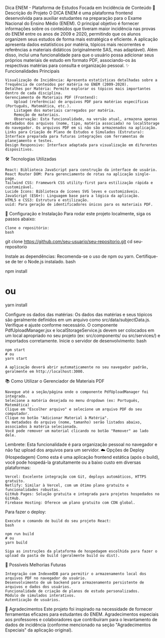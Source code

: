 Dica ENEM - Plataforma de Estudos Focada em Incidência de Conteúdo
🎯 Descrição do Projeto
O DICA ENEM é uma plataforma frontend desenvolvida para auxiliar estudantes na preparação para o Exame Nacional do Ensino Médio (ENEM). O principal objetivo é fornecer informações sobre os conteúdos que tiveram maior incidência nas provas do ENEM entre os anos de 2009 e 2020, permitindo que os alunos organizem seus estudos de forma mais estratégica e eficiente.
A aplicação apresenta dados estatísticos por matéria, tópicos mais recorrentes e referências a materiais didáticos (originalmente SAS, mas adaptável). Além disso, inclui uma funcionalidade para que o usuário possa adicionar seus próprios materiais de estudo em formato PDF, associando-os às respectivas matérias para consulta e organização pessoal.
✨ Funcionalidades Principais

    Visualização de Incidência: Apresenta estatísticas detalhadas sobre a frequência de conteúdos por matéria no ENEM (2009-2020).
    Detalhes por Matéria: Permite explorar os tópicos mais importantes dentro de cada disciplina.
    Gerenciamento de Materiais PDF (Frontend):
        Upload (referência) de arquivos PDF para matérias específicas (Português, Matemática, etc.).
        Listagem dos materiais carregados por matéria.
        Remoção de materiais.
        Observação: Esta funcionalidade, na versão atual, armazena apenas metadados dos arquivos (nome, tipo, matéria associada) no localStorage do navegador. Os arquivos PDF em si não são armazenados na aplicação.
    Links para Criação de Plano de Estudos e Simulados (Estrutura): Interface preparada para futuras integrações com ferramentas de planejamento e testes.
    Design Responsivo: Interface adaptada para visualização em diferentes dispositivos.

🛠️ Tecnologias Utilizadas

    React: Biblioteca JavaScript para construção da interface de usuário.
    React Router DOM: Para gerenciamento de rotas na aplicação single-page.
    Tailwind CSS: Framework CSS utility-first para estilização rápida e customizável.
    Lucide Icons: Biblioteca de ícones SVG leves e customizáveis.
    JavaScript (ES6+): Linguagem base para a lógica da aplicação.
    HTML5 e CSS3: Estrutura e estilização.
    uuid: Para geração de identificadores únicos para os materiais PDF.

🚀 Configuração e Instalação
Para rodar este projeto localmente, siga os passos abaixo:

    Clone o repositório:
    bash

git clone https://github.com/seu-usuario/seu-repositorio.git
cd seu-repositorio

Instale as dependências:
Recomenda-se o uso de npm ou yarn. Certifique-se de ter o Node.js instalado.
bash

npm install
# ou
yarn install

Configure os dados das matérias:
Os dados das matérias e seus tópicos são geralmente definidos em um arquivo como src/data/subjectData.js. Verifique e ajuste conforme necessário.
O componente PdfUploadManager.jsx e localStorageService.js devem ser colocados em um local apropriado no seu projeto (ex: src/components/ ou src/services/)  e importados corretamente.
Inicie o servidor de desenvolvimento:
bash

    npm start
    # ou
    yarn start

    A aplicação deverá abrir automaticamente no seu navegador padrão, geralmente em http://localhost:3000.

📚 Como Utilizar o Gerenciador de Materiais PDF

    Navegue até a seção/página onde o componente PdfUploadManager foi integrado.
    Selecione a matéria desejada no menu dropdown (ex: Português, Matemática) .
    Clique em "Escolher arquivo" e selecione um arquivo PDF do seu computador.
    Clique no botão "Adicionar Material à Matéria".
    Os metadados do arquivo (nome, tamanho) serão listados abaixo, associados à matéria selecionada.
    Você pode remover um material clicando no botão "Remover" ao lado dele.

Lembrete: Esta funcionalidade é para organização pessoal no navegador e não faz upload dos arquivos para um servidor.
☁️ Opções de Deploy (Hospedagem)
Como esta é uma aplicação frontend estática (após o build), você pode hospedá-la gratuitamente ou a baixo custo em diversas plataformas:

    Vercel: Excelente integração com Git, deploys automáticos, HTTPS gratuito.
    Netlify: Similar à Vercel, com um ótimo plano gratuito e funcionalidades robustas.
    GitHub Pages: Solução gratuita e integrada para projetos hospedados no GitHub.
    Firebase Hosting: Oferece um plano gratuito com CDN global.

Para fazer o deploy:

    Execute o comando de build do seu projeto React:
    bash

    npm run build
    # ou
    yarn build

    Siga as instruções da plataforma de hospedagem escolhida para fazer o upload da pasta de build (geralmente build ou dist).

🔮 Possíveis Melhorias Futuras

    Integração com IndexedDB para permitir o armazenamento local dos arquivos PDF no navegador do usuário.
    Desenvolvimento de um backend para armazenamento persistente de arquivos e dados dos usuários.
    Funcionalidade de criação de planos de estudo personalizados.
    Módulo de simulados interativos.
    Autenticação de usuários.

🙏 Agradecimentos
Este projeto foi inspirado na necessidade de fornecer ferramentas eficazes para estudantes do ENEM. Agradecimentos especiais aos professores e colaboradores que contribuíram para o levantamento de dados de incidência (conforme mencionado na seção "Agradecimentos Especiais" da aplicação original).

